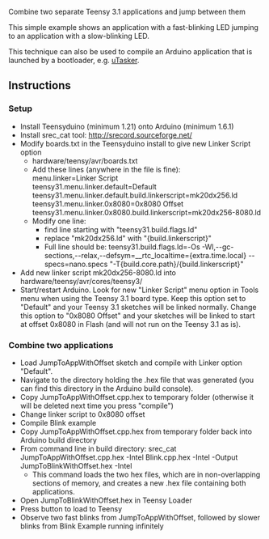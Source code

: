 Combine two separate Teensy 3.1 applications and jump between them

This simple example shows an application with a fast-blinking LED jumping to an application with a slow-blinking LED.

This technique can also be used to compile an Arduino application that is launched by a bootloader, e.g. [uTasker](http://www.utasker.com/kinetis.html).

## Instructions

### Setup

* Install Teensyduino (minimum 1.21) onto Arduino (minimum 1.6.1)
* Install srec_cat tool: http://srecord.sourceforge.net/
* Modify boards.txt in the Teensyduino install to give new Linker Script option
    * hardware/teensy/avr/boards.txt
    * Add these lines (anywhere in the file is fine):  
    menu.linker=Linker Script  
    teensy31.menu.linker.default=Default  
    teensy31.menu.linker.default.build.linkerscript=mk20dx256.ld  
    teensy31.menu.linker.0x8080=0x8080 Offset  
    teensy31.menu.linker.0x8080.build.linkerscript=mk20dx256-8080.ld  
    * Modify one line:
        * find line starting with "teensy31.build.flags.ld"
        * replace "mk20dx256.ld" with "{build.linkerscript}"
        * Full line should be: teensy31.build.flags.ld=-Os -Wl,--gc-sections,--relax,--defsym=__rtc_localtime={extra.time.local} --specs=nano.specs "-T{build.core.path}/{build.linkerscript}"
* Add new linker script mk20dx256-8080.ld into hardware/teensy/avr/cores/teensy3/
* Start/restart Arduino.  Look for new "Linker Script" menu option in Tools menu when using the Teensy 3.1 board type.  Keep this option set to "Default" and your Teensy 3.1 sketches will be linked normally.  Change this option to "0x8080 Offset" and your sketches will be linked to start at offset 0x8080 in Flash (and will not run on the Teensy 3.1 as is).

### Combine two applications

* Load JumpToAppWithOffset sketch and compile with Linker option "Default".
* Navigate to the directory holding the .hex file that was generated (you can find this directory in the Arduino build console).
* Copy JumpToAppWithOffset.cpp.hex to temporary folder (otherwise it will be deleted next time you press "compile")
* Change linker script to 0x8080 offset
* Compile Blink example
* Copy JumpToAppWithOffset.cpp.hex from temporary folder back into Arduino build directory
* From command line in build directory: srec_cat JumpToAppWithOffset.cpp.hex -Intel Blink.cpp.hex -Intel -Output JumpToBlinkWithOffset.hex -Intel
    * This command loads the two hex files, which are in non-overlapping sections of memory, and creates a new .hex file containing both applications.
* Open JumpToBlinkWithOffset.hex in Teensy Loader
* Press button to load to Teensy
* Observe two fast blinks from JumpToAppWithOffset, followed by slower blinks from Blink Example running infinitely






